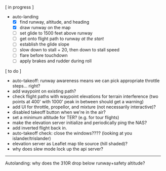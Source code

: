 [ in progress ]

- auto-landing
  - [x] find runway, altitude, and heading
  - [x] draw runway on the map
  - [ ] set glide to 1500 feet above runway
  - [ ] get onto flight path to runway _at the start_
  - [ ] establish the glide slope
  - [ ] slow down to stall + 20, then down to stall speed
  - [ ] flare before touchdown
  - [ ] apply brakes and rudder during roll

[ to do ]

- auto-takeoff: runway awareness means we can pick appropriate throttle steps... right?
- add waypoint on existing path?
- check flight paths with waypoint elevations for terrain interference (two points at 400' with 1000' peak in between should get a warning)
- add UI for throttle, propellor, and mixture (not necessarily interactive)?
- disabled takeoff button when we're in the air?
- set a minimum altitude for TER? (e.g. for tour flights)
- make the elevation server initialize and periodically ping the NAS?
- add inverted flight back in.
- auto-takeoff check: close the windows???? (looking at you islander/trislander)
- elevation server as Leaflet map tile source (hill shaded)?
- why does slew mode lock up the api server?


---------------------

Autolanding: why does the 310R drop below runway+safety altitude?
